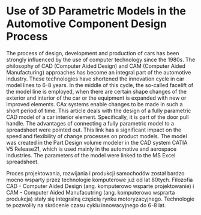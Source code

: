 # Use of 3D Parametric Models in the Automotive Component Design Process
The process of design, development and production of cars has been strongly influenced by the use of computer technology since the 1980s. The philosophy of CAD (Computer Aided Design) and CAM (Computer Aided Manufacturing) approaches has become an integral part of the automotive industry. These technologies have shortened the innovation cycle in car model lines to 6-8 years. In the middle of this cycle, the so-called facelift of the model line is employed, when there are certain shape changes of the exterior and interior of the car or the equipment is expanded with new or improved elements. CAx systems enable changes to be made in such a short period of time. This article deals with the design of a fully parametric CAD model of a car interior element. Specifically, it is part of the door pull handle. The advantages of connecting a fully parametric model to a spreadsheet were pointed out. This link has a significant impact on the speed and flexibility of change processes on product models. The model was created in the Part Design volume modeler in the CAD system CATIA V5 Release21, which is used mainly in the automotive and aerospace industries. The parameters of the model were linked to the MS Excel spreadsheet.

Proces projektowania, rozwijania i produkcji samochodów został bardzo mocno wsparty przez technologie komputerowe już od lat 80tych. Filozofia CAD - Computer Aided Design (ang. komputerowo wsparte projektowanie) i CAM - Computer Aided Manufacutring (ang. komputerowo wsprarta produkcja)  stały się integralną częścią rynku motoryzacyjnego. Technologie te pozwoliły na skrócenie czasu cyklu innowacyjnego do 6-8 lat.